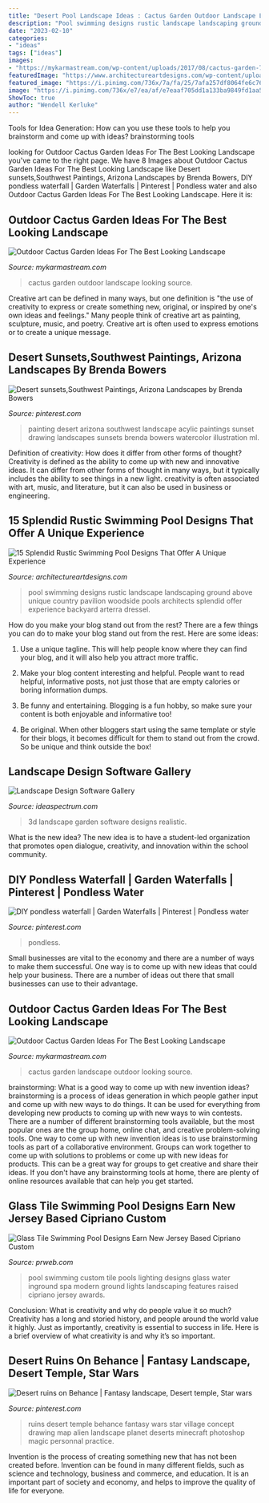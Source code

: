 ```yaml
---
title: "Desert Pool Landscape Ideas : Cactus Garden Outdoor Landscape Looking Source"
description: "Pool swimming designs rustic landscape landscaping ground above unique country pavilion woodside pools architects splendid offer experience backyard arterra dressel"
date: "2023-02-10"
categories:
- "ideas"
tags: ["ideas"]
images:
- "https://mykarmastream.com/wp-content/uploads/2017/08/cactus-garden-7.jpg"
featuredImage: "https://www.architectureartdesigns.com/wp-content/uploads/2015/02/15-Splendid-Rustic-Swimming-Pool-Designs-That-Offer-A-Unique-Experience-13-630x416.jpg"
featured_image: "https://i.pinimg.com/736x/7a/fa/25/7afa257df8064fe6c766c71287fc24b2.jpg"
image: "https://i.pinimg.com/736x/e7/ea/af/e7eaaf705dd1a133ba9849fd1aa573a0--ruins-deserts.jpg"
ShowToc: true
author: "Wendell Kerluke"
---
```



Tools for Idea Generation: How can you use these tools to help you brainstorm and come up with ideas?
brainstorming tools 
	

		
looking for Outdoor Cactus Garden Ideas For The Best Looking Landscape you've came to the right page. We have 8 Images about Outdoor Cactus Garden Ideas For The Best Looking Landscape like Desert sunsets,Southwest Paintings, Arizona Landscapes by Brenda Bowers, DIY pondless waterfall | Garden Waterfalls | Pinterest | Pondless water and also Outdoor Cactus Garden Ideas For The Best Looking Landscape. Here it is:
		
    
## Outdoor Cactus Garden Ideas For The Best Looking Landscape

<img loading=lazy src="https://mykarmastream.com/wp-content/uploads/2017/08/cactus-garden-7.jpg" onerror="this.onerror=null;this.src='https://tse4.mm.bing.net/th?id=OIP.D9yaS9qs2KU_zuZini5ZXAHaK6&amp;pid=15.1';" alt="Outdoor Cactus Garden Ideas For The Best Looking Landscape">

_Source: mykarmastream.com_

>cactus garden outdoor landscape looking source. 

	

Creative art can be defined in many ways, but one definition is "the use of creativity to express or create something new, original, or inspired by one's own ideas and feelings." Many people think of creative art as painting, sculpture, music, and poetry. Creative art is often used to express emotions or to create a unique message.

    
## Desert Sunsets,Southwest Paintings, Arizona Landscapes By Brenda Bowers

<img loading=lazy src="https://i.pinimg.com/736x/7a/fa/25/7afa257df8064fe6c766c71287fc24b2.jpg" onerror="this.onerror=null;this.src='https://tse1.mm.bing.net/th?id=OIP.p17CyKAnVKLGLnxG8sk8hgAAAA&amp;pid=15.1';" alt="Desert sunsets,Southwest Paintings, Arizona Landscapes by Brenda Bowers">

_Source: pinterest.com_

>painting desert arizona southwest landscape acylic paintings sunset drawing landscapes sunsets brenda bowers watercolor illustration ml. 

	

Definition of creativity: How does it differ from other forms of thought?
Creativity is defined as the ability to come up with new and innovative ideas. It can differ from other forms of thought in many ways, but it typically includes the ability to see things in a new light. creativity is often associated with art, music, and literature, but it can also be used in business or engineering.

    
## 15 Splendid Rustic Swimming Pool Designs That Offer A Unique Experience

<img loading=lazy src="https://www.architectureartdesigns.com/wp-content/uploads/2015/02/15-Splendid-Rustic-Swimming-Pool-Designs-That-Offer-A-Unique-Experience-13-630x416.jpg" onerror="this.onerror=null;this.src='https://tse2.mm.bing.net/th?id=OIP.85Y77qRRKTSNG0RNnNTEogHaE4&amp;pid=15.1';" alt="15 Splendid Rustic Swimming Pool Designs That Offer A Unique Experience">

_Source: architectureartdesigns.com_

>pool swimming designs rustic landscape landscaping ground above unique country pavilion woodside pools architects splendid offer experience backyard arterra dressel. 

	

How do you make your blog stand out from the rest?
There are a few things you can do to make your blog stand out from the rest. Here are some ideas: 
1. Use a unique tagline. This will help people know where they can find your blog, and it will also help you attract more traffic.

2. Make your blog content interesting and helpful. People want to read helpful, informative posts, not just those that are empty calories or boring information dumps.

3. Be funny and entertaining. Blogging is a fun hobby, so make sure your content is both enjoyable and informative too!

4. Be original. When other bloggers start using the same template or style for their blogs, it becomes difficult for them to stand out from the crowd. So be unique and think outside the box!


    
## Landscape Design Software Gallery

<img loading=lazy src="https://www.ideaspectrum.com/wp-content/uploads/evening-3d-view-garden-and-fireplace.jpg" onerror="this.onerror=null;this.src='https://tse1.mm.bing.net/th?id=OIP.-sEFBm_P5JJk4-KsebPUCgHaEK&amp;pid=15.1';" alt="Landscape Design Software Gallery">

_Source: ideaspectrum.com_

>3d landscape garden software designs realistic. 

	

What is the new idea?
The new idea is to have a student-led organization that promotes open dialogue, creativity, and innovation within the school community.

    
## DIY Pondless Waterfall | Garden Waterfalls | Pinterest | Pondless Water

<img loading=lazy src="https://i.pinimg.com/736x/02/70/8a/02708a90940181d124fa68462c054476.jpg" onerror="this.onerror=null;this.src='https://tse4.mm.bing.net/th?id=OIP._oFe6n1JY4hwXNrPp1-eUgAAAA&amp;pid=15.1';" alt="DIY pondless waterfall | Garden Waterfalls | Pinterest | Pondless water">

_Source: pinterest.com_

>pondless. 

	

Small businesses are vital to the economy and there are a number of ways to make them successful. One way is to come up with new ideas that could help your business. There are a number of ideas out there that small businesses can use to their advantage.

    
## Outdoor Cactus Garden Ideas For The Best Looking Landscape

<img loading=lazy src="https://mykarmastream.com/wp-content/uploads/2017/08/cactus-garden-10.jpeg" onerror="this.onerror=null;this.src='https://tse4.mm.bing.net/th?id=OIP.6nNeH__ofZESUzctsTT2WAHaLH&amp;pid=15.1';" alt="Outdoor Cactus Garden Ideas For The Best Looking Landscape">

_Source: mykarmastream.com_

>cactus garden landscape outdoor looking source. 

	

brainstorming: What is a good way to come up with new invention ideas?
brainstorming is a process of ideas generation in which people gather input and come up with new ways to do things. It can be used for everything from developing new products to coming up with new ways to win contests. There are a number of different brainstorming tools available, but the most popular ones are the group home, online chat, and creative problem-solving tools. 
One way to come up with new invention ideas is to use brainstorming tools as part of a collaborative environment. Groups can work together to come up with solutions to problems or come up with new ideas for products. This can be a great way for groups to get creative and share their ideas. If you don't have any brainstorming tools at home, there are plenty of online resources available that can help you get started.

    
## Glass Tile Swimming Pool Designs Earn New Jersey Based Cipriano Custom

<img loading=lazy src="http://ww1.prweb.com/prfiles/2010/11/15/278217/fiberopticwaterwalllighting.jpg" onerror="this.onerror=null;this.src='https://tse3.mm.bing.net/th?id=OIP.36UMbp9-1wP023LPgCS00AHaE8&amp;pid=15.1';" alt="Glass Tile Swimming Pool Designs Earn New Jersey Based Cipriano Custom">

_Source: prweb.com_

>pool swimming custom tile pools lighting designs glass water inground spa modern ground lights landscaping features raised cipriano jersey awards. 

	

Conclusion: What is creativity and why do people value it so much?
Creativity has a long and storied history, and people around the world value it highly. Just as importantly, creativity is essential to success in life. Here is a brief overview of what creativity is and why it’s so important.

    
## Desert Ruins On Behance | Fantasy Landscape, Desert Temple, Star Wars

<img loading=lazy src="https://i.pinimg.com/736x/e7/ea/af/e7eaaf705dd1a133ba9849fd1aa573a0--ruins-deserts.jpg" onerror="this.onerror=null;this.src='https://tse2.mm.bing.net/th?id=OIP.WD_5nyd8AKXOPjaj6RgZowHaEs&amp;pid=15.1';" alt="Desert ruins on Behance | Fantasy landscape, Desert temple, Star wars">

_Source: pinterest.com_

>ruins desert temple behance fantasy wars star village concept drawing map alien landscape planet deserts minecraft photoshop magic personnal practice. 

	

Invention is the process of creating something new that has not been created before. Invention can be found in many different fields, such as science and technology, business and commerce, and education. It is an important part of society and economy, and helps to improve the quality of life for everyone.

